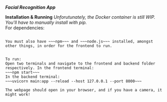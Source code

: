 ***Facial Recognition App***

**Installation & Running**
*Unforutunately, the Docker container is still WIP. You'll have to manually install with pip.*  
For dependencies:  
~~~pip install -r backend/requirements.txt~~~  

You must also have ~~~npm~~~ and ~~~node.js~~~ installed, amongst other things, in order for the frontend to run.  


To run:  
Open two terminals and navigate to the frontend and backend folder respectively. In the frontend terminal:
~~~npm start~~~
In the backend terminal:
~~~uvicorn main:app --reload --host 127.0.0.1 --port 8000~~~

The webpage should open in your browser, and if you have a camera, it might work!
